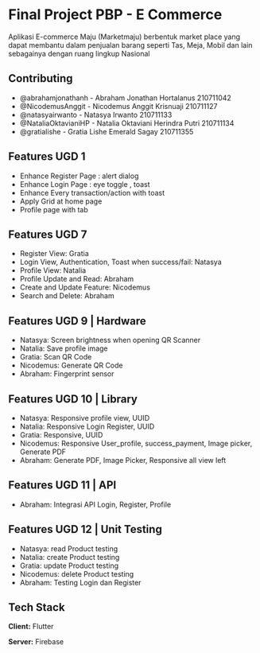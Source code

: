 # Final Project PBP - E Commerce

Aplikasi E-commerce Maju (Marketmaju) berbentuk market place yang dapat membantu dalam penjualan barang seperti Tas, Meja, Mobil dan lain sebagainya dengan ruang lingkup Nasional

## Contributing

- @abrahamjonathanh - Abraham Jonathan Hortalanus 210711042
- @NicodemusAnggit - Nicodemus Anggit Krisnuaji 210711127
- @natasyairwanto - Natasya Irwanto 210711133
- @NataliaOktavianiHP - Natalia Oktaviani Herindra Putri 210711134
- @gratialishe - Gratia Lishe Emerald Sagay 210711355

## Features UGD 1

- Enhance Register Page : alert dialog
- Enhance Login Page : eye toggle , toast
- Enhance Every transaction/action with toast
- Apply Grid at home page
- Profile page with tab

## Features UGD 7

- Register View: Gratia
- Login View, Authentication, Toast when success/fail: Natasya
- Profile View: Natalia
- Profile Update and Read: Abraham
- Create and Update Feature: Nicodemus
- Search and Delete: Abraham

## Features UGD 9 | Hardware

- Natasya: Screen brightness when opening QR Scanner
- Natalia: Save profile image
- Gratia: Scan QR Code
- Nicodemus: Generate QR Code
- Abraham: Fingerprint sensor

## Features UGD 10 | Library

- Natasya: Responsive profile view, UUID
- Natalia: Responsive Login Register, UUID
- Gratia: Responsive, UUID
- Nicodemus: Responsive User_profile, success_payment, Image picker, Generate PDF
- Abraham: Generate PDF, Image Picker, Responsive all view left

## Features UGD 11 | API

- Abraham: Integrasi API Login, Register, Profile

## Features UGD 12 | Unit Testing
- Natasya: read Product testing
- Natalia: create Product testing
- Gratia: update Product testing
- Nicodemus: delete Product testing
- Abraham: Testing Login dan Register

## Tech Stack

**Client:** Flutter

**Server:** Firebase
